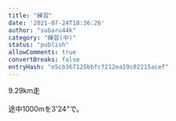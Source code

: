 ```yaml
---
title: "練習"
date: '2021-07-24T18:36:26'
author: "subaru44k"
category: "練習(中)"
status: "publish"
allowComments: true
convertBreaks: false
entryHash: "e5cb367125bbfcf212ea19c02215acef"
---
```

9.29km走<br>
<br>
途中1000mを3'24"で。
